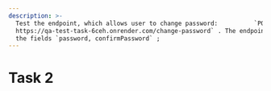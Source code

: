 ```yaml
---
description: >-
  Test the endpoint, which allows user to change password:          `POST
  https://qa-test-task-6ceh.onrender.com/change-password` . The endpoint accepts
  the fields `password, confirmPassword` ;
---
```


# Task 2

